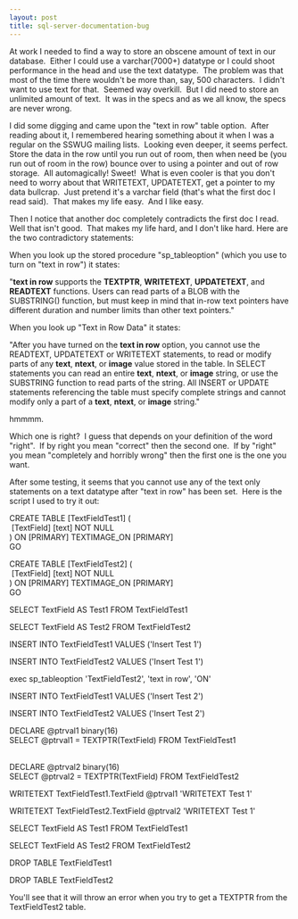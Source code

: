 ```yaml
---
layout: post
title: sql-server-documentation-bug
---
```

At work I needed to find a way to store an obscene amount of text in our
database.  Either I could use a varchar(7000+) datatype or I could shoot
performance in the head and use the text datatype.  The problem was that
most of the time there wouldn't be more than, say, 500 characters.  I
didn't want to use text for that.  Seemed way overkill.  But I did need
to store an unlimited amount of text.  It was in the specs and as we
all know, the specs are never wrong. 

I did some digging and came upon the "text in row" table option.  After
reading about it, I remembered hearing something about it when I was a
regular on the SSWUG mailing lists.  Looking even deeper, it seems
perfect.  Store the data in the row until you run out of room, then when
need be (you run out of room in the row) bounce over to using a pointer
and out of row storage.  All automagically! Sweet!  What is even cooler
is that you don't need to worry about that WRITETEXT, UPDATETEXT, get a
pointer to my data bullcrap.  Just pretend it's a varchar field (that's
what the first doc I read said).  That makes my life easy.  And I like
easy. 

Then I notice that another doc completely contradicts the first doc I
read.  Well that isn't good.  That makes my life hard, and I don't like
hard. Here are the two contradictory statements:

When you look up the stored procedure "sp\_tableoption" (which you use
to turn on "text in row") it states:

"**text in row** supports the **TEXTPTR**, **WRITETEXT**,
**UPDATETEXT**, and **READTEXT** functions. Users can read parts of a
BLOB with the SUBSTRING() function, but must keep in mind that in-row
text pointers have different duration and number limits than other text
pointers."

When you look up "Text in Row Data" it states:

"After you have turned on the **text in row** option, you cannot use the
READTEXT, UPDATETEXT or WRITETEXT statements, to read or modify parts of
any **text**, **ntext**, or **image** value stored in the table. In
SELECT statements you can read an entire **text**, **ntext**, or
**image** string, or use the SUBSTRING function to read parts of the
string. All INSERT or UPDATE statements referencing the table must
specify complete strings and cannot modify only a part of a **text**,
**ntext**, or **image** string."

hmmmm.

Which one is right?  I guess that depends on your definition of the word
"right".  If by right you mean "correct" then the second one.  If by
"right" you mean "completely and horribly wrong" then the first one is
the one you want. 

After some testing, it seems that you cannot use any of the text only
statements on a text datatype after "text in row" has been set.  Here is
the script I used to try it out:

CREATE TABLE [TextFieldTest1] (\
  [TextField] [text] NOT NULL\
 ) ON [PRIMARY] TEXTIMAGE\_ON [PRIMARY]\
 GO

CREATE TABLE [TextFieldTest2] (\
  [TextField] [text] NOT NULL\
 ) ON [PRIMARY] TEXTIMAGE\_ON [PRIMARY]\
 GO

SELECT TextField AS Test1 FROM TextFieldTest1

SELECT TextField AS Test2 FROM TextFieldTest2

INSERT INTO TextFieldTest1 VALUES ('Insert Test 1')

INSERT INTO TextFieldTest2 VALUES ('Insert Test 1')

exec sp\_tableoption 'TextFieldTest2', 'text in row', 'ON'

INSERT INTO TextFieldTest1 VALUES ('Insert Test 2')

INSERT INTO TextFieldTest2 VALUES ('Insert Test 2')

DECLARE @ptrval1 binary(16)\
 SELECT @ptrval1 = TEXTPTR(TextField) FROM TextFieldTest1

\
 DECLARE @ptrval2 binary(16)\
 SELECT @ptrval2 = TEXTPTR(TextField) FROM TextFieldTest2

WRITETEXT TextFieldTest1.TextField @ptrval1 'WRITETEXT Test 1'

WRITETEXT TextFieldTest2.TextField @ptrval2 'WRITETEXT Test 1'

SELECT TextField AS Test1 FROM TextFieldTest1

SELECT TextField AS Test2 FROM TextFieldTest2

DROP TABLE TextFieldTest1

DROP TABLE TextFieldTest2

You'll see that it will throw an error when you try to get a TEXTPTR
from the TextFieldTest2 table.
